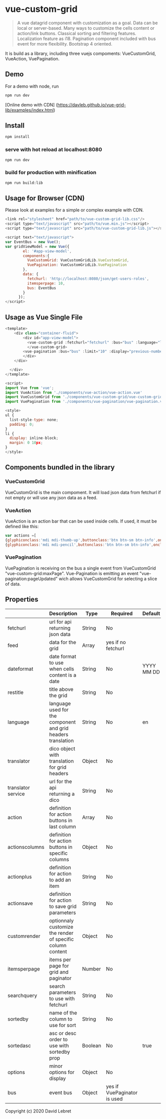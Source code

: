 # vue-custom-grid

> A vue datagrid component with customization as a goal. Data can be local or server-based. Many ways to customize the cells content or action/link buttons.
Classical sorting and filtering features.
Localization feature as i18.
Pagination component included with bus event for more flexibility.
Bootstrap 4 oriented.

It is build as a library, including three vuejs compoments: VueCustomGrid, VueAction, VuePagination.

## Demo
 For a demo with node, run
 ```bash
 npm run dev
 ```

 [Online demo with CDN] (https://davleb.github.io/vue-grid-lib/examples/index.html)

## Install
```bash
npm install
```

### serve with hot reload at localhost:8080
```bash
npm run dev
```

### build for production with minification
```bash
npm run build:lib
```

## Usage for Browser (CDN)
Please look at examples for a simple or complex example with CDN.

```javascript
<link rel="stylesheet" href="path/to/vue-custom-grid-lib.css"/>
<script type="text/javascript" src="path/to/vue.min.js"></script>
<script type="text/javascript" src="path/to/vue-custom-grid-lib.js"></script>

<script text="text/javascript">
var EventBus = new Vue();
var gridViewModel = new Vue({
        el: '#app-view-model',
        components:{
          VueCustomGrid: VueCustomGridLib.VueCustomGrid,
          VuePagination: VueCustomGridLib.VuePagination
        },
        data: {
          fetchurl: 'http://localhost:8080/json/get-users-roles',
          itemsperpage: 10,
          bus: EventBus      
        }
      });
</script>
```

## Usage as Vue Single File
```javascript
<template>
    <div class="container-fluid">
    	<div id="app-view-model">
    	  <vue-custom-grid :fetchurl="fetchurl" :bus="bus" :language="language" :itemsperpage="itemsperpage" :actions="actions" :actionplus="actionplus">
    	  </vue-custom-grid>
        <vue-pagination :bus="bus" :limit="10" :display="previous-numbers-next"></vue-pagination>
    	</div>
    </div>

  </div>
</template>

<script>
import Vue from 'vue';
import VueAction from './components/vue-action/vue-action.vue'
import VueCustomGrid from './components/vue-custom-grid/vue-custom-grid.vue'
import VuePagination from './components/vue-pagination/vue-pagination.vue'

<style>
ul {
  list-style-type: none;
  padding: 0;
}
li {
  display: inline-block;
  margin: 0 10px;
}
</style>
```
## Components bundled in the library

### VueCustomGrid
VueCustomGrid is the main compoment. It will load json data from fetchurl if not empty or will use any json data as a feed.

### VueAction
VueAction is an action bar that can be used inside cells.
If used, it must be defined like this:
```javascript
var actions =[
{glyphiconclass:'mdi mdi-thumb-up',buttonclass:'btn btn-sm btn-info',onclick:"launchBlank('http://www.aol.com?with-my-param=$members')"},
{glyphiconclass:'mdi mdi-pencil',buttonclass:'btn btn-sm btn-info',onclick:"goTo('http://www.aol.com?with-my-id=$id')"}]
```

### VuePagination
VuePagination is receiving on the bus a single event from VueCustomGrid "vue-custom-grid:maxPage".
Vue-Pagination is emitting an event "vue-pagination:pageUpdated" wich allows VueCustomGrid for selecting a slice of data.


## Properties
|   | Description  |Type   |Required   |Default   |
|---|---|---|---|---|
| fetchurl |  url for api returning json data  | String   | No  | |
| feed | data for the grid  | Array  | yes if no fetchurl  ||
|  dateformat |date format to use when cells content is a date   | String   | No  | YYYY MM DD
| restitle | title above the grid| String| No||
| language | language used for the component and grid headers translation| String| No| en|
| translator | dico object with translation for grid headers| Object| No||
| translator service | url for the api returning a dico| String| No| |
| action | definition for action buttons in last column| Array| No||
| actionscolumns | definition for action buttons in specific columns | Object| No||
| actionplus | definition for action to add an item| String| No ||
| actionsave | definition for action to save grid parameters| String| No||
| customrender | optionnaly customize the render of specific column content| Object| No||
| itemsperpage | items per page for grid and paginator | Number| No||
| searchquery | search parameters to use with fetchurl | String| No||
| sortedby | name of the column to use for sort | String| No||
| sortedasc | asc or desc order to use with sortedby prop| Boolean| No| true|
| options | minor options for display| Object| No||
| bus | event bus | Object | yes if VuePaginator is used| |



Copyright (c) 2020 David Lebret
